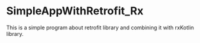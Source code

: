 # SimpleAppWithRetrofit_Rx

This is a simple program about retrofit library and combining it with rxKotlin library.
